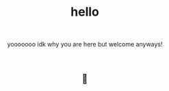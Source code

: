 <div align="center">
    <h1>hello</h1><br>
    <p>yooooooo idk why you are here but welcome anyways!</p><br>
    <h2>🐶</h2>
</div>
